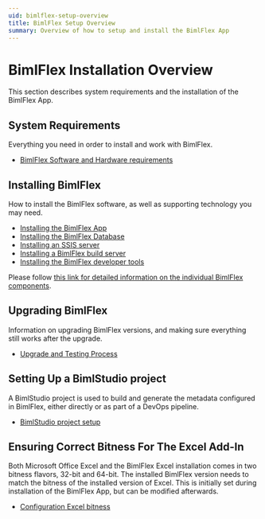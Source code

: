 ```yaml
---
uid: bimlflex-setup-overview
title: BimlFlex Setup Overview
summary: Overview of how to setup and install the BimlFlex App
---
```

# BimlFlex Installation Overview

This section describes system requirements and the installation of the BimlFlex App.

## System Requirements

Everything you need in order to install and work with BimlFlex.

* [BimlFlex Software and Hardware requirements](xref:bimlflex-setup-software-and-hardware-requirements)

## Installing BimlFlex

How to install the BimlFlex software, as well as supporting technology you may need.

* [Installing the BimlFlex App](xref:bimlflex-setup-installing-bimlflex)
* [Installing the BimlFlex Database](xref:bimlflex-setup-metadata-database-installation)
* [Installing an SSIS server](xref:bimlflex-setup-ssis-server-install)
* [Installing a BimlFlex build server](xref:bimlflex-setup-build-server-install)
* [Installing the BimlFlex developer tools](xref:bimlflex-setup-developer-installation)

Please follow [this link for detailed information on the individual BimlFlex components](xref:bimlflex-components-overview).

## Upgrading BimlFlex

Information on upgrading BimlFlex versions, and making sure everything still works after the upgrade.

* [Upgrade and Testing Process](xref:bimlflex-setup-upgrade-and-testing)

## Setting Up a BimlStudio project

A BimlStudio project is used to build and generate the metadata configured in BimlFlex, either directly or as part of a DevOps pipeline.

* [BimlStudio project setup](xref:bimlflex-setup-bimlstudio-project)

## Ensuring Correct Bitness For The Excel Add-In

Both Microsoft Office Excel and the BimlFlex Excel installation comes in two bitness flavors, 32-bit and 64-bit. The installed BimlFlex version needs to match the bitness of the installed version of Excel. This is initially set during installation of the BimlFlex App, but can be modified afterwards.

* [Configuration Excel bitness](xref:bimlflex-change-excel-bitness)
